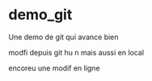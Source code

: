 demo_git
========

Une demo de git qui avance bien

modfi depuis git hu n mais aussi en local

encoreu une modif en ligne
